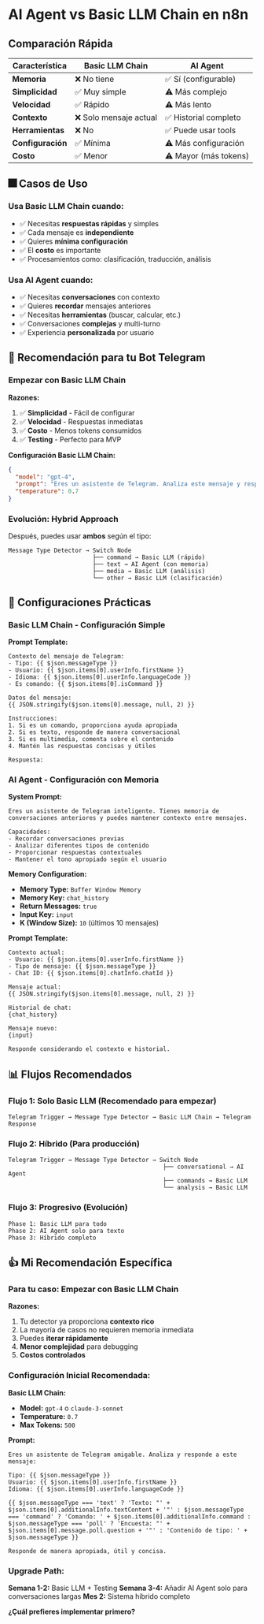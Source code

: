 # AI Agent vs Basic LLM Chain en n8n

## Comparación Rápida

| Característica | Basic LLM Chain | AI Agent |
|------------------|-----------------|----------|
| **Memoria** | ❌ No tiene | ✅ Sí (configurable) |
| **Simplicidad** | ✅ Muy simple | ⚠️ Más complejo |
| **Velocidad** | ✅ Rápido | ⚠️ Más lento |
| **Contexto** | ❌ Solo mensaje actual | ✅ Historial completo |
| **Herramientas** | ❌ No | ✅ Puede usar tools |
| **Configuración** | ✅ Mínima | ⚠️ Más configuración |
| **Costo** | ✅ Menor | ⚠️ Mayor (más tokens) |

## 🎆 Casos de Uso

### Usa **Basic LLM Chain** cuando:
- ✅ Necesitas **respuestas rápidas** y simples
- ✅ Cada mensaje es **independiente**
- ✅ Quieres **mínima configuración**
- ✅ El **costo** es importante
- ✅ Procesamientos como: clasificación, traducción, análisis

### Usa **AI Agent** cuando:
- ✅ Necesitas **conversaciones** con contexto
- ✅ Quieres **recordar** mensajes anteriores
- ✅ Necesitas **herramientas** (buscar, calcular, etc.)
- ✅ Conversaciones **complejas** y multi-turno
- ✅ Experiencia **personalizada** por usuario

## 🚀 Recomendación para tu Bot Telegram

### **Empezar con Basic LLM Chain**

**Razones:**
1. ✅ **Simplicidad** - Fácil de configurar
2. ✅ **Velocidad** - Respuestas inmediatas
3. ✅ **Costo** - Menos tokens consumidos
4. ✅ **Testing** - Perfecto para MVP

**Configuración Basic LLM Chain:**

```json
{
  "model": "gpt-4",
  "prompt": "Eres un asistente de Telegram. Analiza este mensaje y responde apropiadamente:\n\nTipo: {{ $json.messageType }}\nUsuario: {{ $json.items[0].userInfo.firstName }}\nMensaje: {{ JSON.stringify($json.items[0], null, 2) }}\n\nResponde de manera útil y amigable.",
  "temperature": 0.7
}
```

### **Evolución: Hybrid Approach**

Después, puedes usar **ambos** según el tipo:

```
Message Type Detector → Switch Node
                        ├── command → Basic LLM (rápido)
                        ├── text → AI Agent (con memoria)
                        ├── media → Basic LLM (análisis)
                        └── other → Basic LLM (clasificación)
```

## 🔧 Configuraciones Prácticas

### Basic LLM Chain - Configuración Simple

**Prompt Template:**
```
Contexto del mensaje de Telegram:
- Tipo: {{ $json.messageType }}
- Usuario: {{ $json.items[0].userInfo.firstName }}
- Idioma: {{ $json.items[0].userInfo.languageCode }}
- Es comando: {{ $json.items[0].isCommand }}

Datos del mensaje:
{{ JSON.stringify($json.items[0].message, null, 2) }}

Instrucciones:
1. Si es un comando, proporciona ayuda apropiada
2. Si es texto, responde de manera conversacional
3. Si es multimedia, comenta sobre el contenido
4. Mantén las respuestas concisas y útiles

Respuesta:
```

### AI Agent - Configuración con Memoria

**System Prompt:**
```
Eres un asistente de Telegram inteligente. Tienes memoria de conversaciones anteriores y puedes mantener contexto entre mensajes.

Capacidades:
- Recordar conversaciones previas
- Analizar diferentes tipos de contenido
- Proporcionar respuestas contextuales
- Mantener el tono apropiado según el usuario
```

**Memory Configuration:**
- **Memory Type:** `Buffer Window Memory`
- **Memory Key:** `chat_history`
- **Return Messages:** `true`
- **Input Key:** `input`
- **K (Window Size):** `10` (últimos 10 mensajes)

**Prompt Template:**
```
Contexto actual:
- Usuario: {{ $json.items[0].userInfo.firstName }}
- Tipo de mensaje: {{ $json.messageType }}
- Chat ID: {{ $json.items[0].chatInfo.chatId }}

Mensaje actual:
{{ JSON.stringify($json.items[0].message, null, 2) }}

Historial de chat:
{chat_history}

Mensaje nuevo:
{input}

Responde considerando el contexto e historial.
```

## 📊 Flujos Recomendados

### Flujo 1: Solo Basic LLM (Recomendado para empezar)
```
Telegram Trigger → Message Type Detector → Basic LLM Chain → Telegram Response
```

### Flujo 2: Híbrido (Para producción)
```
Telegram Trigger → Message Type Detector → Switch Node
                                            ├── conversational → AI Agent
                                            ├── commands → Basic LLM
                                            └── analysis → Basic LLM
```

### Flujo 3: Progresivo (Evolución)
```
Phase 1: Basic LLM para todo
Phase 2: AI Agent solo para texto
Phase 3: Híbrido completo
```

## 👍 **Mi Recomendación Específica**

### **Para tu caso: Empezar con Basic LLM Chain**

**Razones:**
1. Tu detector ya proporciona **contexto rico**
2. La mayoría de casos no requieren memoria inmediata
3. Puedes **iterar rápidamente**
4. **Menor complejidad** para debugging
5. **Costos controlados**

### **Configuración Inicial Recomendada:**

**Basic LLM Chain:**
- **Model:** `gpt-4` o `claude-3-sonnet`
- **Temperature:** `0.7`
- **Max Tokens:** `500`

**Prompt:**
```
Eres un asistente de Telegram amigable. Analiza y responde a este mensaje:

Tipo: {{ $json.messageType }}
Usuario: {{ $json.items[0].userInfo.firstName }}
Idioma: {{ $json.items[0].userInfo.languageCode }}

{{ $json.messageType === 'text' ? 'Texto: "' + $json.items[0].additionalInfo.textContent + '"' : $json.messageType === 'command' ? 'Comando: ' + $json.items[0].additionalInfo.command : $json.messageType === 'poll' ? 'Encuesta: "' + $json.items[0].message.poll.question + '"' : 'Contenido de tipo: ' + $json.messageType }}

Responde de manera apropiada, útil y concisa.
```

### **Upgrade Path:**

**Semana 1-2:** Basic LLM + Testing
**Semana 3-4:** Añadir AI Agent solo para conversaciones largas
**Mes 2:** Sistema híbrido completo

**¿Çuál prefieres implementar primero?**

